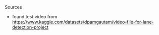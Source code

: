 Sources
- found test video from https://www.kaggle.com/datasets/dpamgautam/video-file-for-lane-detection-project